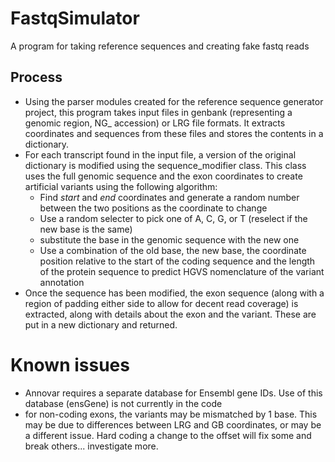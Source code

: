 # FastqSimulator
A program for taking reference sequences and creating fake fastq reads

## Process

- Using the parser modules created for the reference sequence generator project, this program takes input files in genbank (representing a genomic region, NG_ accession) or LRG file formats. It extracts coordinates and sequences from these files and stores the contents in a dictionary. 
- For each transcript found in the input file, a version of the original dictionary is modified using the sequence_modifier class. This class uses the full genomic sequence and the exon coordinates to create artificial variants using the following algorithm:
  - Find *start* and *end* coordinates and generate a random number between the two positions as the coordinate to change
  - Use a random selecter to pick one of A, C, G, or T (reselect if the new base is the same)
  - substitute the base in the genomic sequence with the new one
  - Use a combination of the old base, the new base, the coordinate position relative to the start of the coding sequence and the length of the protein sequence to  predict HGVS nomenclature of the variant annotation 
- Once the sequence has been modified, the exon sequence (along with a region of padding either side to allow for decent read coverage) is extracted, along with details about the exon and the variant. These are put in a new dictionary and returned.



# Known issues

- Annovar requires a separate database for Ensembl gene IDs. Use of this database (ensGene) is not currently in the code
- for non-coding exons, the variants may be mismatched by 1 base. This may be due to differences between LRG and GB coordinates, or may be a different issue. Hard coding a change to the offset will fix some and break others... investigate more.
